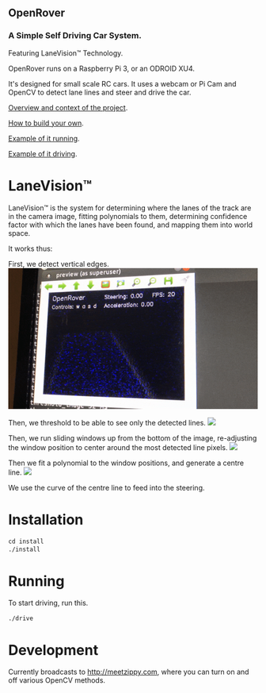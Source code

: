 ## OpenRover
### A Simple Self Driving Car System.

Featuring LaneVision™ Technology.

OpenRover runs on a Raspberry Pi 3, or an ODROID XU4.

It's designed for small scale RC cars. It uses a webcam or Pi Cam and OpenCV to detect lane lines and steer and drive the car.

[Overview and context of the project](https://medium.com/australian-robotics-society/self-racing-cars-down-under-d6223af4fad0).

[How to build your own](https://medium.com/australian-robotics-society/build-your-own-self-racing-car-4204b30dc4d0).

[Example of it running](https://www.instagram.com/p/BXrkQCCB8Qa/?taken-by=australianroboticssociety).

[Example of it driving](https://www.instagram.com/p/BX2N8v0BVw8/?taken-by=australianroboticssociety).

# LaneVision™
LaneVision™ is the system for determining where the lanes of the track are in the camera image, fitting polynomials to them, determining confidence factor with which the lanes have been found, and mapping them into world space.

It works thus:

First, we detect vertical edges.
![](docs/1.gif)

Then, we threshold to be able to see only the detected lines.
![](docs/2.gif)

Then, we run sliding windows up from the bottom of the image, re-adjusting the window position to center around the most detected line pixels.
![](docs/3.gif)

Then we fit a polynomial to the window positions, and generate a centre line. 
![](docs/4.gif)

We use the curve of the centre line to feed into the steering.

# Installation

```
cd install
./install
```

# Running
To start driving, run this.

```
./drive
```

# Development
Currently broadcasts to http://meetzippy.com, where you can turn on and off various OpenCV methods.

